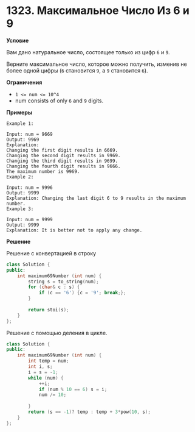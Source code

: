 # 1323. Максимальное Число Из 6 и 9

**Условие**

Вам дано натуральное число, состоящее только из цифр `6` и `9`.

Верните максимальное число, которое можно получить, изменив не более одной цифры (`6` становится `9`, а `9` становится `6`).

**Ограничения**

- `1 <= num <= 10^4`
- num consists of only `6` and `9` digits.


**Примеры**
```
Example 1:

Input: num = 9669
Output: 9969
Explanation: 
Changing the first digit results in 6669.
Changing the second digit results in 9969.
Changing the third digit results in 9699.
Changing the fourth digit results in 9666.
The maximum number is 9969.
Example 2:

Input: num = 9996
Output: 9999
Explanation: Changing the last digit 6 to 9 results in the maximum number.
Example 3:

Input: num = 9999
Output: 9999
Explanation: It is better not to apply any change.
```

**Решение**

Решение с конвертацией в строку

```C++
class Solution {
public:
    int maximum69Number (int num) {
        string s = to_string(num);
        for (char& c : s) {
            if (c == '6') {c = '9'; break;};
        }
        
        return stoi(s);
    }
};
```

Решение с помощью деления в цикле.

```C++
class Solution {
public:
    int maximum69Number (int num) {
        int temp = num;
        int i, s; 
        i = s = -1;
        while (num) {
            ++i;
            if (num % 10 == 6) s = i;
            num /= 10;
            
        }
        return (s == -1)? temp : temp + 3*pow(10, s);
    }
};
```
